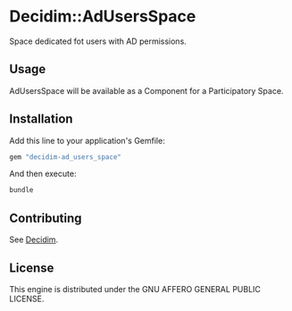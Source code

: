 # Decidim::AdUsersSpace

Space dedicated fot users with AD permissions.

## Usage

AdUsersSpace will be available as a Component for a Participatory
Space.

## Installation

Add this line to your application's Gemfile:

```ruby
gem "decidim-ad_users_space"
```

And then execute:

```bash
bundle
```

## Contributing

See [Decidim](https://github.com/decidim/decidim).

## License

This engine is distributed under the GNU AFFERO GENERAL PUBLIC LICENSE.
